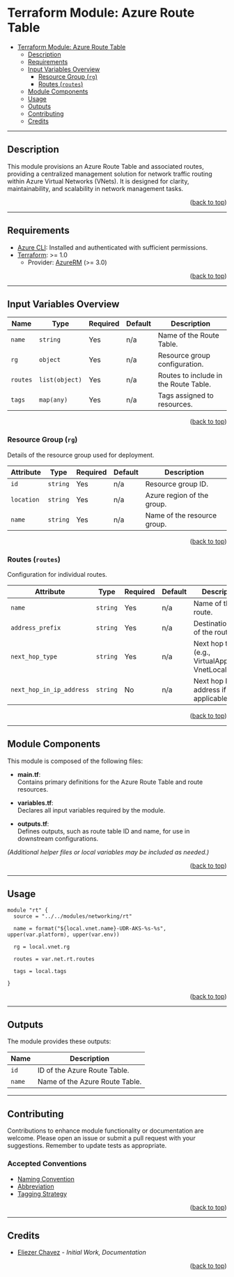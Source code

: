 <a name="readme-top"></a>

# Terraform Module: Azure Route Table

- [Terraform Module: Azure Route Table](#terraform-module-azure-route-table)
  - [Description](#description)
  - [Requirements](#requirements)
  - [Input Variables Overview](#input-variables-overview)
    - [Resource Group (`rg`)](#resource-group-rg)
    - [Routes (`routes`)](#routes-routes)
  - [Module Components](#module-components)
  - [Usage](#usage)
  - [Outputs](#outputs)
  - [Contributing](#contributing)
  - [Credits](#credits)

---

## Description

This module provisions an Azure Route Table and associated routes, providing a centralized management solution for network traffic routing within Azure Virtual Networks (VNets). It is designed for clarity, maintainability, and scalability in network management tasks.

<p align="right">(<a href="#readme-top">back to top</a>)</p>

---

## Requirements

- [Azure CLI](https://docs.microsoft.com/en-us/cli/azure/install-azure-cli): Installed and authenticated with sufficient permissions.
- [Terraform](https://developer.hashicorp.com/terraform/downloads): >= 1.0  
  - Provider: [AzureRM](https://registry.terraform.io/providers/hashicorp/azurerm/latest) (>= 3.0)

<p align="right">(<a href="#readme-top">back to top</a>)</p>

---

## Input Variables Overview

| Name     | Type           | Required | Default | Description                           |
|----------|----------------|----------|---------|---------------------------------------|
| `name`   | `string`       | Yes      | n/a     | Name of the Route Table.              |
| `rg`     | `object`       | Yes      | n/a     | Resource group configuration.         |
| `routes` | `list(object)` | Yes      | n/a     | Routes to include in the Route Table. |
| `tags`   | `map(any)`     | Yes      | n/a     | Tags assigned to resources.           |

<p align="right">(<a href="#readme-top">back to top</a>)</p>

### Resource Group (`rg`)

Details of the resource group used for deployment.

| Attribute  | Type     | Required | Default | Description                 |
|------------|----------|----------|---------|-----------------------------|
| `id`       | `string` | Yes      | n/a     | Resource group ID.          |
| `location` | `string` | Yes      | n/a     | Azure region of the group.  |
| `name`     | `string` | Yes      | n/a     | Name of the resource group. |

<p align="right">(<a href="#readme-top">back to top</a>)</p>

### Routes (`routes`)

Configuration for individual routes.

| Attribute                | Type     | Required | Default | Description                                        |
|--------------------------|----------|----------|---------|----------------------------------------------------|
| `name`                   | `string` | Yes      | n/a     | Name of the route.                                 |
| `address_prefix`         | `string` | Yes      | n/a     | Destination CIDR of the route.                     |
| `next_hop_type`          | `string` | Yes      | n/a     | Next hop type (e.g., VirtualAppliance, VnetLocal). |
| `next_hop_in_ip_address` | `string` | No       | n/a     | Next hop IP address if applicable.                 |

<p align="right">(<a href="#readme-top">back to top</a>)</p>

---

## Module Components

This module is composed of the following files:

- **main.tf**:  
  Contains primary definitions for the Azure Route Table and route resources.

- **variables.tf**:  
  Declares all input variables required by the module.

- **outputs.tf**:  
  Defines outputs, such as route table ID and name, for use in downstream configurations.

*(Additional helper files or local variables may be included as needed.)*

<p align="right">(<a href="#readme-top">back to top</a>)</p>

---

## Usage

```hcl
module "rt" {
  source = "../../modules/networking/rt"

  name = format("${local.vnet.name}-UDR-AKS-%s-%s", upper(var.platform), upper(var.env))

  rg = local.vnet.rg

  routes = var.net.rt.routes

  tags = local.tags

}
```

<p align="right">(<a href="#readme-top">back to top</a>)</p>

---

## Outputs

The module provides these outputs:

| Name   | Description                          |
|--------|--------------------------------------|
| `id`   | ID of the Azure Route Table.         |
| `name` | Name of the Azure Route Table.       |

---

## Contributing

Contributions to enhance module functionality or documentation are welcome. Please open an issue or submit a pull request with your suggestions. Remember to update tests as appropriate.

### Accepted Conventions

- [Naming Convention](https://learn.microsoft.com/en-us/azure/cloud-adoption-framework/ready/azure-best-practices/resource-naming)
- [Abbreviation](https://learn.microsoft.com/en-us/azure/cloud-adoption-framework/ready/azure-best-practices/resource-abbreviations)
- [Tagging Strategy](https://learn.microsoft.com/en-us/azure/cloud-adoption-framework/ready/azure-best-practices/resource-tagging)

<p align="right">(<a href="#readme-top">back to top</a>)</p>

---

## Credits

- [Eliezer Chavez](https://github.com/eliezerchavez) - _Initial Work, Documentation_

<p align="right">(<a href="#readme-top">back to top</a>)</p>
